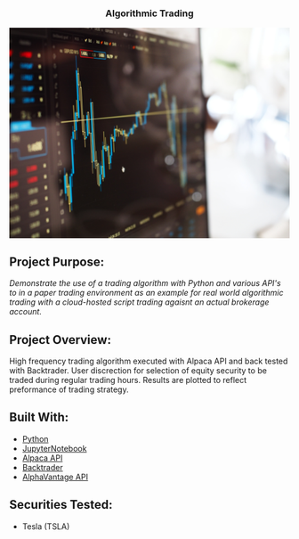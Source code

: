 <h3 align="center">Algorithmic Trading</h3>
<p align="center">
  <a href="https://github.com/2TheM00n/Algorithmic_Trading/blob/main/trading_image.jpg">
    <img src="trading_image.jpg" alt="trading" align="center">
  </a>
</p>

## Project Purpose:

_Demonstrate the use of a trading algorithm with Python and various API's to in a paper trading environment as an example for real world algorithmic trading with a cloud-hosted script trading agaisnt an actual brokerage account._

## Project Overview:
High frequency trading algorithm executed with Alpaca API and back tested with Backtrader.  User discrection for selection of equity security to be traded during regular trading hours. Results are plotted to reflect preformance of trading strategy. 

## Built With:

* [Python](https://www.python.org/)
* [JupyterNotebook](https://jupyter.org/)
* [Alpaca API](https://alpaca.markets/docs/api-documentation/api-v2/)
* [Backtrader](https://www.backtrader.com/docu/)
* [AlphaVantage API](https://www.alphavantage.co/documentation/#)

## Securities Tested:
* Tesla (TSLA)
